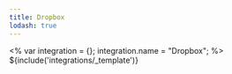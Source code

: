 ```yaml
---
title: Dropbox
lodash: true
---
```

<% var integration = {};
integration.name = "Dropbox"; %>
${include('integrations/_template')}
